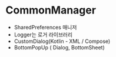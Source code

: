 # CommonManager
- SharedPreferences 매니저
- Logger는 로거 라이브러리
- CustomDialog(Kotlin - XML / Compose)
- BottomPopUp ( Dialog, BottomSheet)
